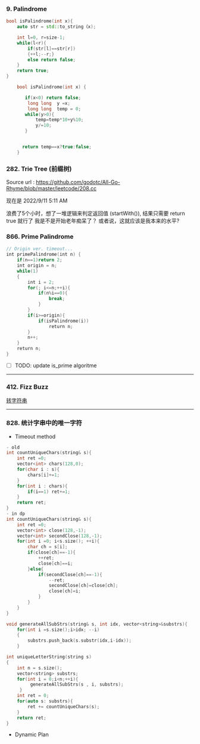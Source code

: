 ### 9. Palindrome
```c++
bool isPalindrome(int x){
	auto str = std::to_string（x);

	int l=0, r=size-1;
	while(l<r){
		if(str[l]==str[r])
		{++l;--r;}
		else return false;
	}
	return true;
}
```

```c++
    bool isPalindrome(int x) {

       if(x<0) return false;
        long long  y =x;
        long long  temp = 0;
       while(y>0){
           temp=temp*10+y%10;
           y/=10;
       }


      return temp==x?true:false;
    }
```

### 282. Trie Tree (前缀树)
Source url : https://github.com/godotc/All-Go-Rhyme/blob/master/leetcode/208.cc

现在是 2022/9/11 5:11 AM

浪费了5个小时，想了一堆逻辑来判定返回值 (startWith()), 结果只需要 return true 就行了
我是不是开始老年痴呆了？
或者说，这就应该是我本来的水平?

### 866. Prime Palindrome
```c++
// Origin ver. timeout...
int primePalindrome(int n) {
	if(n==1)return 2;
	int origin = n;
	while(1)
	{
		int i = 2;
		for(; i<=n;++i){
			if(n%i==0){
				break;
			}
		}
		if(i>=origin){
			if(isPalindrome(i))
				return n;
		} 
		n++;
	}
	return n;
}
```
- [ ] TODO: update is_prime algoritme

---
### 412. Fizz Buzz
[ 转字符串](../C_Cpp/字符串处理.md#1%20转字符串)

---
### 828. 统计字串中的唯一字符
- Timeout method
```cpp
- old 
int countUniqueChars(string& s){ 
	int ret =0;
	vector<int> chars(128,0); 
	for(char i : s){ 
		chars[i]+=1; 
	}
	for(int i : chars){ 
		if(i==1) ret+=1; 
	}
	return ret;
}
- in dp
int countUniqueChars(string& s){
	int ret =0;
	vector<int> close(128,-1);
	vector<int> secondClose(128,-1);
	for(int i =0; i<s.size(); ++i){
		char ch = s[i];
		if(close[ch]==-1){
			++ret;
			close[ch]==i;
		}else{
			if(secondClose[ch]==-1){
				--ret;
				secondClose[ch]=close[ch];
				close[ch]=i;
			}
		}
	}
}

void generateAllSubStrs(string& s, int idx, vector<string>&substrs){
	for(int i =s.size();i>idx; --i)
	{ 
		substrs.push_back(s.substr(idx,i-idx)); 
	} 																   } 

int uniqueLetterString(string s) 
{ 
	int n = s.size();
	vector<string> substrs;
	for(int i = 0;i<n;++i){
		 generateAllSubStrs(s , i, substrs);
	 }
	int ret = 0;
	for(auto s: substrs){
	    ret += countUniqueChars(s); 
	}
	return ret; 
}								 
```
- Dynamic Plan
```cpp

```